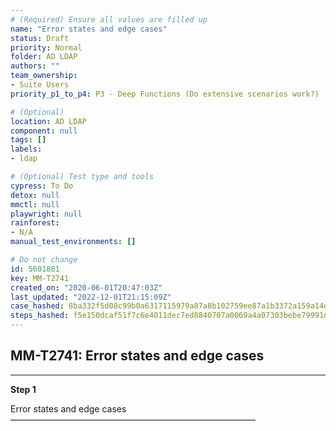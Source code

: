 ```yaml
---
# (Required) Ensure all values are filled up
name: "Error states and edge cases"
status: Draft
priority: Normal
folder: AD LDAP
authors: ""
team_ownership: 
- Suite Users
priority_p1_to_p4: P3 - Deep Functions (Do extensive scenarios work?)

# (Optional)
location: AD LDAP
component: null
tags: []
labels: 
- ldap

# (Optional) Test type and tools
cypress: To Do
detox: null
mmctl: null
playwright: null
rainforest: 
- N/A
manual_test_environments: []

# Do not change
id: 5601881
key: MM-T2741
created_on: "2020-06-01T20:47:03Z"
last_updated: "2022-12-01T21:15:09Z"
case_hashed: 8ba332f5d08c99b0a6317115979a87a8b102759ee87a1b3372a159a14da5f91019a3cdc2845ccb45b64d04e264b1854c
steps_hashed: f5e150dcaf51f7c6e4011dec7ed8840707a0069a4a07303bebe79991ddc00cf198f7103bb86530520d1d64e6c5922c2e
---
```


<!-- (Auto-generated) Based on frontmatter's "key" and "name" -->

## MM-T2741: Error states and edge cases

---

**Step 1**

Error states and edge cases\
————————————————————————————
